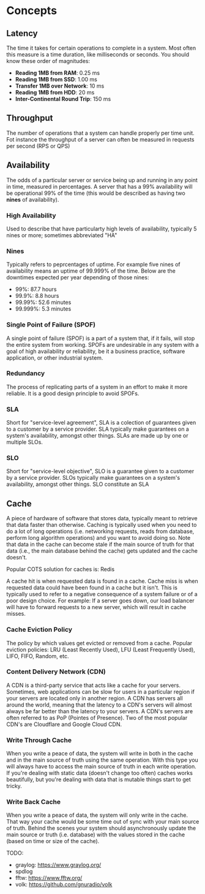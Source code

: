 # Concepts
## Latency
The time it takes for certain operations to complete in a system. Most often this measure is a time duration, like milliseconds or seconds. You should know these order of magnitudes:
- **Reading 1MB from RAM**: 0.25 ms
- **Reading 1MB from SSD**: 1.00 ms
- **Transfer 1MB over Network**: 10 ms
- **Reading 1MB from HDD**: 20 ms
- **Inter-Continental Round Trip**: 150 ms

## Throughput
The number of operations that a system can handle properly per time unit. Fot instance the throughput of a server can often be measured in requests per second (RPS or QPS)

## Availability
The odds of a particular server or service being up and running in any point in time, measured in percentages. A server that has a 99% availability will be operational 99% of the time (this would be described as having two **nines** of availability).

### High Availability
Used to describe that have particularty high levels of availability, typically 5 nines or more; sometimes abbreviated "HA"

### Nines
Typically refers to peprcentages of uptime. For example five nines of availability means an uptime of 99.999% of the time. Below are the downtimes expected per year depending of those nines:
- 99%: 87.7 hours
- 99.9%: 8.8 hours
- 99.99%: 52.6 minutes
- 99.999%: 5.3 minutes

### Single Point of Failure (SPOF)
A single point of failure (SPOF) is a part of a system that, if it fails, will stop the entire system from working. SPOFs are undesirable in any system with a goal of high availability or reliability, be it a business practice, software application, or other industrial system.

### Redundancy
The process of replicating parts of a system in an effort to make it more reliable. It is a good design principle to avoid SPOFs.

### SLA
Short for "service-level agreement", SLA is a colection of guarantees given to a customer by a service provider. SLA typically make guarantees on a system's availability, amongst other things. SLAs are made up by one or multiple SLOs.

### SLO
Short for "service-level objective", SLO is a guarantee given to a customer by a service provider. SLOs typically make guarantees on a system's availability, amongst other things. SLO constitute an SLA

## Cache
A piece of hardware of software that stores data, typically meant to retrieve that data faster than otherwise. Caching is typically used when you need to do a lot of long operations (i.e. networking requests, reads from database, perform long algorithm operations) and you want to avoid doing so. Note that data in the cache can become stale if the main source of truth for that data (i.e., the main database behind the cache) gets updated and the cache doesn't.

Popular COTS solution for caches is: Redis

A cache hit is when requested data is found in a cache. Cache miss is when requested data could have been found in a cache but it isn't. This is typically used to refer to a negative consequence of a system failure or of a poor design choice. For example: If a server goes down, our load balancer will have to forward requests to a new server, which will result in cache misses.

### Cache Eviction Policy
The policy by which values get evicted or removed from a cache. Popular eviction policies: LRU (Least Recently Used), LFU (Least Frequently Used), LIFO, FIFO, Random, etc.

### Content Delivery Network (CDN)
A CDN is a third-party service that acts like a cache for your servers. Sometimes, web applications can be slow for users in a particular region if your servers are located only in another region. A CDN has servers all around the world, meaning that the latency to a CDN's servers will almost always be far better than the latency to your servers. A CDN's servers are often referred to as PoP (Pointes of Presence). Two of the most popular CDN's are Cloudflare and Google Cloud CDN.

### Write Through Cache
When you write a peace of data, the system will write in both in the cache and in the main source of truth using the same operation. With this type you will always have to access the main source of truth in each write operation. If you're dealing with static data (doesn't change too often) caches works beautifully, but you're dealing with data that is mutable things start to get tricky.

### Write Back Cache
When you write a peace of data, the system will only write in the cache. That way your cache would be some time out of sync with your main source of truth. Behind the scenes your system should asynchronously update the main source or truth (i.e. database) with the values stored in the cache (based on time or size of the cache).


TODO: 
- graylog: https://www.graylog.org/
- spdlog
- fftw: https://www.fftw.org/
- volk: https://github.com/gnuradio/volk

